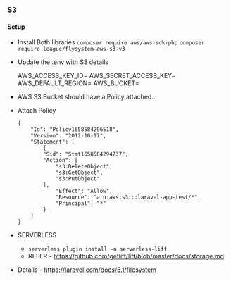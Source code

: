 ### S3

#### Setup

-   Install Both libraries
    `composer require aws/aws-sdk-php`
    `composer require league/flysystem-aws-s3-v3`

-   Update the .env with S3 details

    AWS_ACCESS_KEY_ID=<KEY-ID>
    AWS_SECRET_ACCESS_KEY=<ACCESS-KEY>
    AWS_DEFAULT_REGION=<REGION>
    AWS_BUCKET=<BUCKET-NAME>

-   AWS S3 Bucket should have a Policy attached...
-   Attach Policy

    ```
    {
        "Id": "Policy1658584296518",
        "Version": "2012-10-17",
        "Statement": [
            {
            "Sid": "Stmt1658584294737",
            "Action": [
                "s3:DeleteObject",
                "s3:GetObject",
                "s3:PutObject"
            ],
                "Effect": "Allow",
                "Resource": "arn:aws:s3:::laravel-app-test/*",
                "Principal": "*"
            }
        ]
    }
    ```

-   SERVERLESS

    -   `serverless plugin install -n serverless-lift`
    -   REFER - https://github.com/getlift/lift/blob/master/docs/storage.md

-   Details - https://laravel.com/docs/5.1/filesystem
